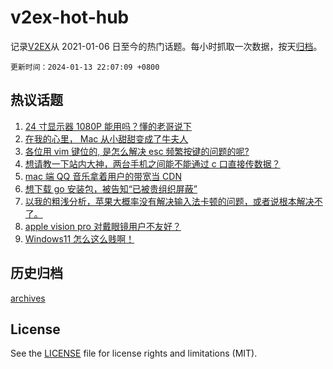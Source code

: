 # v2ex-hot-hub

 记录[V2EX](https://www.v2ex.com/)从 2021-01-06 日至今的热门话题。每小时抓取一次数据，按天[归档](archives)。

`更新时间：2024-01-13 22:07:09 +0800`

## 热议话题

1. [24 寸显示器 1080P 能用吗？懂的老哥说下](https://www.v2ex.com/t/1008267)
1. [在我的心里， Mac 从小甜甜变成了牛夫人](https://www.v2ex.com/t/1008246)
1. [各位用 vim 键位的, 是怎么解决 esc 频繁按键的问题的呢?](https://www.v2ex.com/t/1008294)
1. [想请教一下站内大神，两台手机之间能不能通过 c 口直接传数据？](https://www.v2ex.com/t/1008307)
1. [mac 端 QQ 音乐拿着用户的带宽当 CDN](https://www.v2ex.com/t/1008319)
1. [想下载 go 安装包，被告知“已被贵组织屏蔽”](https://www.v2ex.com/t/1008273)
1. [以我的粗浅分析，苹果大概率没有解决输入法卡顿的问题，或者说根本解决不了。](https://www.v2ex.com/t/1008334)
1. [apple vision pro 对戴眼镜用户不友好？](https://www.v2ex.com/t/1008265)
1. [Windows11 怎么这么贱啊！](https://www.v2ex.com/t/1008375)

## 历史归档

[archives](archives)

## License

See the [LICENSE](LICENSE) file for license rights and limitations (MIT).
